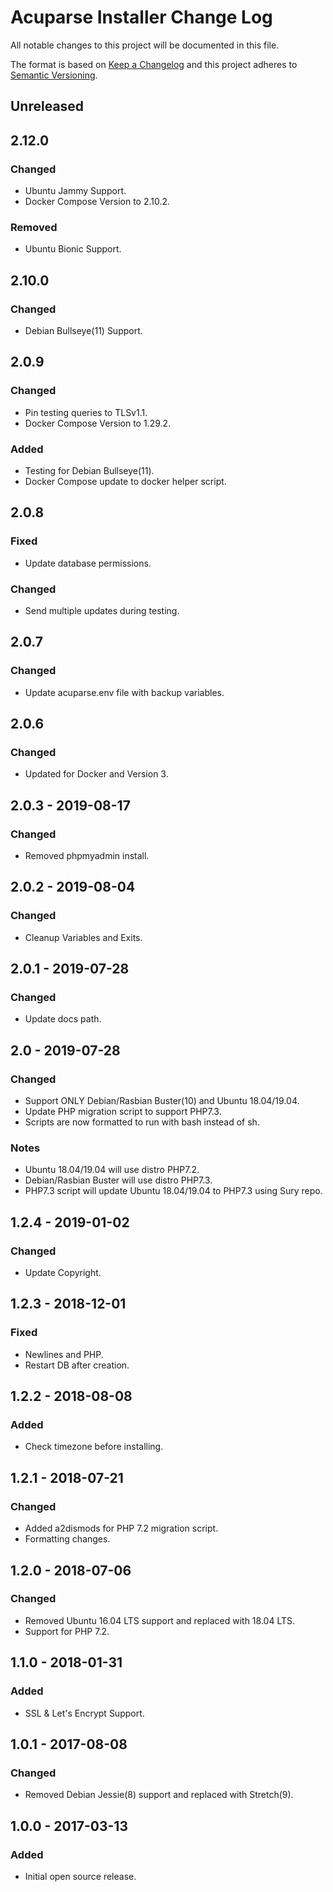 # Acuparse Installer Change Log

All notable changes to this project will be documented in this file.

The format is based on [Keep a Changelog](http://keepachangelog.com/)
and this project adheres to [Semantic Versioning](http://semver.org/).

## Unreleased

## 2.12.0

### Changed

- Ubuntu Jammy Support.
- Docker Compose Version to 2.10.2.

### Removed

- Ubuntu Bionic Support.

## 2.10.0

### Changed

- Debian Bullseye(11) Support.

## 2.0.9

### Changed

- Pin testing queries to TLSv1.1.
- Docker Compose Version to 1.29.2.

### Added

- Testing for Debian Bullseye(11).
- Docker Compose update to docker helper script.

## 2.0.8

### Fixed

- Update database permissions.

### Changed

- Send multiple updates during testing.

## 2.0.7

### Changed

- Update acuparse.env file with backup variables.

## 2.0.6

### Changed

- Updated for Docker and Version 3.

## 2.0.3 - 2019-08-17

### Changed

- Removed phpmyadmin install.

## 2.0.2 - 2019-08-04

### Changed

- Cleanup Variables and Exits.

## 2.0.1 - 2019-07-28

### Changed

- Update docs path.

## 2.0 - 2019-07-28

### Changed

- Support ONLY Debian/Rasbian Buster(10) and Ubuntu 18.04/19.04.
- Update PHP migration script to support PHP7.3.
- Scripts are now formatted to run with bash instead of sh.

### Notes

- Ubuntu 18.04/19.04 will use distro PHP7.2.
- Debian/Rasbian Buster will use distro PHP7.3.
- PHP7.3 script will update Ubuntu 18.04/19.04 to PHP7.3 using Sury repo.

## 1.2.4 - 2019-01-02

### Changed

- Update Copyright.

## 1.2.3 - 2018-12-01

### Fixed

- Newlines and PHP.
- Restart DB after creation.

## 1.2.2 - 2018-08-08

### Added

- Check timezone before installing.

## 1.2.1 - 2018-07-21

### Changed

- Added a2dismods for PHP 7.2 migration script.
- Formatting changes.

## 1.2.0 - 2018-07-06

### Changed

- Removed Ubuntu 16.04 LTS support and replaced with 18.04 LTS.
- Support for PHP 7.2.

## 1.1.0 - 2018-01-31

### Added

- SSL & Let's Encrypt Support.

## 1.0.1 - 2017-08-08

### Changed

- Removed Debian Jessie(8) support and replaced with Stretch(9).

## 1.0.0 - 2017-03-13

### Added

- Initial open source release.
